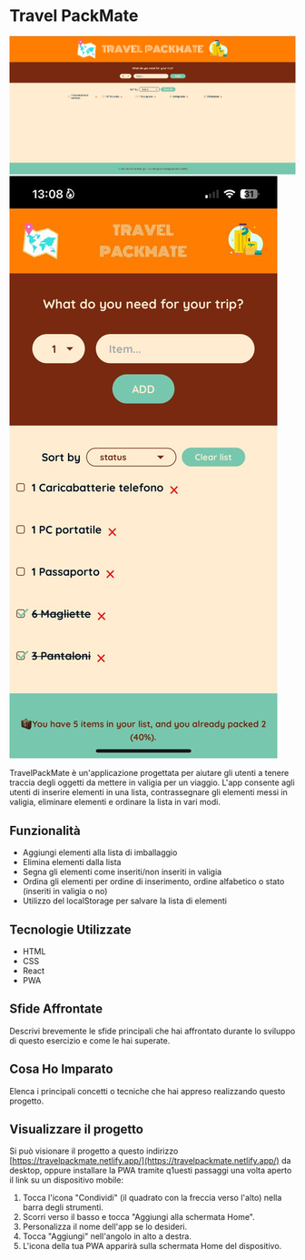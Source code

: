 # Travel PackMate
![Screenshot desktop di Travel Packmate](public/screenshot_desktop.png "Travel Packmate desktop demo")
![Screenshot mobile di Travel Packmate](public/screenshot_mobile.jpg "Travel Packmate mobile demo")

TravelPackMate è un'applicazione progettata per aiutare gli utenti a tenere traccia degli oggetti da mettere in valigia per un viaggio. L'app consente agli utenti di inserire elementi in una lista, contrassegnare gli elementi messi in valigia, eliminare elementi e ordinare la lista in vari modi.

## Funzionalità

- Aggiungi elementi alla lista di imballaggio
- Elimina elementi dalla lista
- Segna gli elementi come inseriti/non inseriti in valigia
- Ordina gli elementi per ordine di inserimento, ordine alfabetico o stato (inseriti in valigia o no)
- Utilizzo del localStorage per salvare la lista di elementi

## Tecnologie Utilizzate

- HTML
- CSS
- React
- PWA

## Sfide Affrontate

Descrivi brevemente le sfide principali che hai affrontato durante lo sviluppo di questo esercizio e come le hai superate.

## Cosa Ho Imparato

Elenca i principali concetti o tecniche che hai appreso realizzando questo progetto.

## Visualizzare il progetto

Si può visionare il progetto a questo indirizzo [https://travelpackmate.netlify.app/](https://travelpackmate.netlify.app/) da desktop, oppure installare la PWA tramite q1uesti passaggi una volta aperto il link su un dispositivo mobile:
1. Tocca l'icona "Condividi" (il quadrato con la freccia verso l'alto) nella barra degli strumenti.
2. Scorri verso il basso e tocca "Aggiungi alla schermata Home".
3. Personalizza il nome dell'app se lo desideri.
4. Tocca "Aggiungi" nell'angolo in alto a destra.
5. L'icona della tua PWA apparirà sulla schermata Home del dispositivo.
